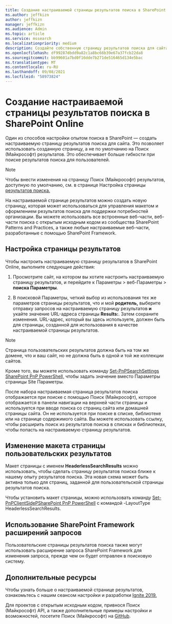 ```yaml
---
title: Создание настраиваемой страницы результатов поиска в SharePoint Online
ms.author: jeffkizn
author: jeffkizn
manager: jeffkizn
ms.audience: Admin
ms.topic: article
ms.service: mssearch
ms.localizationpriority: medium
description: Создайте собственную страницу результатов поиска для сайта SharePoint Online
ms.openlocfilehash: df99287dbdd9a82c1a8bc66b39e67a37fcb22da8
ms.sourcegitcommit: bb99601a7bd0f16dde7b271de516465d134e5bac
ms.translationtype: MT
ms.contentlocale: ru-RU
ms.lasthandoff: 09/08/2021
ms.locfileid: "58973824"
---
```

# <a name="create-a-custom-search-results-page-in-sharepoint-online"></a>Создание настраиваемой страницы результатов поиска в SharePoint Online

Один из способов настройки опытом поиска в SharePoint — создать настраиваемую страницу результатов поиска для сайта. Это позволяет использовать созданную страницу, а не по умолчанию на Поиск (Майкрософт) результатов. Это обеспечивает больше гибкости при поиске результатов поиска для пользователей.

>[!NOTE]
> Чтобы внести изменения на страницу Поиск (Майкрософт) результатов, доступную по умолчанию, см. в странице Настройка страницы [результатов поиска.](customize-search-page.md)

На настраиваемой странице результатов можно создать новую страницу, которая может использоваться для управления макетом и оформлением результатов поиска для поддержки потребностей организации. Вы можете использовать все встроенные веб-части, веб-части поиска с открытым исходным кодом из сообщества SharePoint Patterns and Practices, а также любые настраиваемые веб-части, разработанные с помощью SharePoint Framework.

## <a name="configure-a-results-page"></a>Настройка страницы результатов

Чтобы настроить настраиваемую страницу результатов в SharePoint Online, выполните следующие действия:

1. Просмотрите сайт, на котором вы хотите настроить настраиваемую страницу результатов, и перейдите к Параметры > веб-Параметры > **поиска Параметры**.

2. В поисковой Параметры, четкий выбор из использования тех же параметров страницы результатов, что и мой **родитель,** выберите отправку запросов на настраиваемую страницу результатов **и** укайте значение URL-адреса страницы **Results:**. Затем сохраните изменения. URL-адрес, который вы здесь используете, должен быть для страницы, созданной для использования в качестве настраиваемой страницы результатов.

>[!NOTE]
> Страница пользовательских результатов должна быть на том же домене, что и ваш сайт, но не должна быть в одной и той же коллекции сайтов.  

Кроме того, вы можете использовать команду [Set-PnPSearchSettings SharePoint PnP PowerShell,](/powershell/module/sharepoint-pnp/set-pnpsearchsettings?view=sharepoint-ps) чтобы задать значение вместо Параметры страницы Site Параметры.

После набора настраиваемая страница результатов поиска отображается при поиске с помощью Поиск (Майкрософт), которое отображается в панели навигации на верхней части страницы и используется при вводе поиска со страниц сайта или домашней страницы сайта. Он не используется при поиске в списке, библиотеке или на странице содержимого сайта. Вы можете использовать ссылку, чтобы расширить поиск из результатов поиска в списках и библиотеках, чтобы попасть на настраиваемую страницу результатов.

## <a name="change-the-layout-of-your-custom-results-page"></a>Изменение макета страницы пользовательских результатов

Макет страницы с именем **HeaderlessSearchResults** можно использовать, чтобы сделать страницу результатов поиска ближе к нашему опыту результатов поиска. Эта новая схема может быть активна только для страниц, заданной для пользовательской страницы результатов поиска.

Чтобы установить макет страницы, можно использовать команду [Set-PnPClientSidePSharePoint PnP PowerShell](/powershell/module/sharepoint-pnp/set-pnpclientsidepage?view=sharepoint-ps) с командой -LayoutType HeaderlessSearchResults.

## <a name="use-sharepoint-framework-query-extensions"></a>Использование SharePoint Framework расширений запросов

Пользовательские страницы результатов поиска также [](/sharepoint/dev/spfx/building-search-extensions) могут использовать расширение запроса SharePoint Framework для изменения запроса, прежде чем он будет отправлен в поисковую систему.

## <a name="additional-resources"></a>Дополнительные ресурсы

Чтобы узнать больше о настраиваемой странице результатов, ознакомьтесь с нашим сеансом настройки и разработки [Ignite 2019.](https://myignite.techcommunity.microsoft.com/sessions/85238?source=sessions)

Для проектов с открытым исходным кодом, привнося Поиск (Майкрософт) API, а также дополнительные примеры настройки и возможностей, посетите Поиск (Майкрософт) на [GitHub](https://github.com/microsoft-search).
